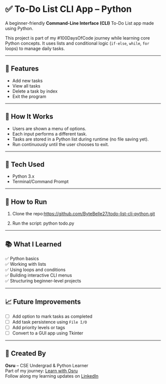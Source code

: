 # ✅ To-Do List CLI App – Python

A beginner-friendly **Command-Line Interface (CLI)** To-Do List app made using Python.

This project is part of my #100DaysOfCode journey while learning core Python concepts. It uses lists and conditional logic (`if-else`, `while`, `for` loops) to manage daily tasks.

---

## 🧠 Features

- Add new tasks
- View all tasks
- Delete a task by index
- Exit the program

---

## 📌 How It Works

- Users are shown a menu of options.
- Each input performs a different task.
- Tasks are stored in a Python list during runtime (no file saving yet).
- Run continuously until the user chooses to exit.

---

## 🔧 Tech Used

- Python 3.x
- Terminal/Command Prompt

---

## 🚀 How to Run

1. Clone the repo:https://github.com/ByteBelle27/todo-list-cli-python.git

2. Run the script:
python todo.py

---

## 📚 What I Learned

✅ Python basics  
✅ Working with lists  
✅ Using loops and conditions  
✅ Building interactive CLI menus  
✅ Structuring beginner-level projects

---

## 📈 Future Improvements

- [ ] Add option to mark tasks as completed  
- [ ] Add task persistence using `File I/O`  
- [ ] Add priority levels or tags  
- [ ] Convert to a GUI app using Tkinter

---

## 📓 Created By

**Osru** – CSE Undergrad & Python Learner  
Part of my journey: [Learn with Osru](https://learnwithosru.hashnode.dev/)  
Follow along my learning updates on [LinkedIn](https://www.linkedin.com/in/osru-b15818266/)




